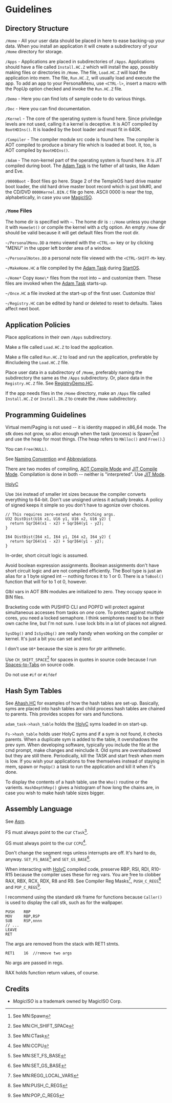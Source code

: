 # Guidelines
## Directory Structure

`/Home` - All your user data should be placed in here to ease backing-up your data. When you install an application it will create a subdirectory of your `/Home` directory for storage.

`/Apps` - Applications are placed in subdirectories of `/Apps`. Applications should have a file called `Install.HC.Z` which will install the app, possibly making files or directories in `/Home`. The file, `Load.HC.Z` will load the application into mem. The file, `Run.HC.Z`, will usually load and execute the app. To add an app to your PersonalMenu, use `<CTRL-l>`, insert a macro with the PopUp option checked and invoke the `Run.HC.Z` file.

`/Demo` - Here you can find lots of sample code to do various things.

`/Doc` - Here you can find documentation.

`/Kernel` - The core of the operating system is found here. Since priviledge levels are not used, calling it a kernel is deceptive. It is AOT compiled by `BootHDIns()`. It is loaded by the boot loader and must fit in 640K.

`/Compiler` - The compiler module src code is found here. The compiler is AOT compiled to produce a binary file which is loaded at boot. It, too, is AOT compiled by `BootHDIns()`.

`/Adam` - The non-kernel part of the operating system is found here. It is JIT compiled during boot. The [Adam Task](./Glossary.md) is the father of all tasks, like Adam and Eve.

`/0000Boot` - Boot files go here. Stage 2 of the TempleOS hard drive master boot loader, the old hard drive master boot record which is just blk#0, and the CD/DVD `0000Kernel.BIN.C` file go here. ASCII 0000 is near the top, alphabetically, in case you use [MagicISO](http://www.magiciso.com).

### `/Home` Files

The home dir is specified with `~`. The home dir is `::/Home` unless you change it with `HomeSet()` or compile the kernel with a cfg option. An empty `/Home` dir should be valid because it will get default files from the root dir. 

`~/PersonalMenu.DD` a menu viewed with the `<CTRL-m>` key or by clicking "MENU" in the upper left border area of a window.

`~/PersonalNotes.DD` a personal note file viewed with the `<CTRL-SHIFT-M>` key.

`~/MakeHome.HC` a file compiled by the [Adam Task](./Glossary.md) during [StartOS](https://github.com/cia-foundation/TempleOS/blob/c26482bb6ad3f80106d28504ec5db3c6a360732c/StartOS.HC).

`~/Home*` Copy `Home\*` files from the root into ~ and customize them. These files are invoked when the [Adam Task](./Glossary.md) starts-up.

`~/Once.HC` a file invoked at the start-up of the first user. Customize this!

`~/Registry.HC` can be edited by hand or deleted to reset to defaults. Takes affect next boot.



## Application Policies

Place applications in their own `/Apps` subdirectory.

Make a file called `Load.HC.Z` to load the application.

Make a file called `Run.HC.Z` to load and run the application, preferable by #includeing the `Load.HC.Z` file.

Place user data in a subdirectory of `/Home`, preferably naming the subdirectory the same as the `/Apps` subdirectory. Or, place data in the `Registry.HC.Z` file. See [RegistryDemo.HC](https://github.com/cia-foundation/TempleOS/blob/c26482bb6ad3f80106d28504ec5db3c6a360732c/Demo/RegistryDemo.HC).

If the app needs files in the `/Home` directory, make an `/Apps` file called `Install.HC.Z` or `Install.IN.Z` to create the `/Home` subdirectory.
 
## Programming Guidelines

Virtual mem/Paging is not used -- it is identity mapped in x86_64 mode. The stk does not grow, so alloc enough when the task (process) is Spawn[^1]ed and use the heap for most things. (The heap refers to `MAlloc()` and `Free()`.)

You can `Free(NULL)`.

See [Naming Convention](./Glossary.md) and [Abbreviations](/Glossary.md).

There are two modes of compiling, [AOT Compile Mode](./Glossary.md) and [JIT Compile Mode](./Glossary.md). Compilation is done in both -- neither is "interpreted". Use [JIT Mode](./Glossary.md).

[HolyC](./HolyC.md)

Use `I64` instead of smaller int sizes because the compiler converts everything to 64-bit. Don't use unsigned unless it actually breaks. A policy of signed keeps it simple so you don't have to agonize over choices.

```holyc
// This requires zero-extend when fetching args.
U32 DistDist(U16 x1, U16 y1, U16 x2, U16 y2) {
  return SqrI64(x1 - x2) + SqrI64(y1 - y2);
}

I64 DistDist(I64 x1, I64 y1, I64 x2, I64 y2) {
  return SqrI64(x1 - x2) + SqrI64(y1 - y2);
}
```
In-order, short circuit logic is assumed.

Avoid boolean expression assignments. Boolean assignments don't have short circuit logic and are not compiled efficiently. The Bool type is just an alias for a 1 byte signed int -- nothing forces it to 1 or 0. There is a `ToBool()` function that will for to 1 ot 0, however.

Glbl vars in AOT BIN modules are initialized to zero. They occupy space in BIN files.

Bracketing code with PUSHFD CLI and POPFD will protect against simultaneous accesses from tasks on *one* core. To protect against multiple cores, you need a locked semaphore. I think semiphores need to be in their own cache line, but I'm not sure. I use lock bits in a lot of places not aligned.

`SysDbg()` and `IsSysDbg()` are really handy when working on the compiler or kernel. It's just a bit you can set and test.

I don't use `U0*` because the size is zero for ptr arithmetic.

Use `CH_SHIFT_SPACE`[^2] for spaces in quotes in source code because I run [Spaces-to-Tabs](https://github.com/cia-foundation/TempleOS/blob/c26482bb6ad3f80106d28504ec5db3c6a360732c/Adam/Opt/Utils/StrUtils.HC) on source code.

Do not use `#if` or `#ifdef`

## Hash Sym Tables

See [Ahash.HC](https://github.com/cia-foundation/TempleOS/blob/c26482bb6ad3f80106d28504ec5db3c6a360732c/Adam/AHash.HC) for examples of how the hash tables are set-up. Basically, syms are placed into hash tables and child process hash tables are chained to parents. This provides scopes for vars and functions.

`adam_task->hash_table` holds the [HolyC](./HolyC.md) syms loaded in on start-up.

`Fs->hash_table` holds user HolyC syms and if a sym is not found, it checks parents. When a duplicate sym is added to the table, it overshadows the prev sym. When developing software, typically you include the file at the cmd prompt, make changes and reinclude it. Old syms are overshadowed but they are still there. Periodically, kill the TASK and start fresh when mem is low. If you wish your applications to free themselves instead of staying in mem, spawn or `PopUp()` a task to run the application and kill it when it's done.

To display the contents of a hash table, use the `Who()` routine or the varients. `HashDepthRep()` gives a histogram of how long the chains are, in case you wish to make hash table sizes bigger.

## Assembly Language

See [Asm](./Asm.md).

FS must always point to the cur `CTask`[^3].

GS must always point to the cur `CCPU`[^4].

Don't change the segment regs unless interrupts are off. It's hard to do, anyway. `SET_FS_BASE`[^5] and `SET_GS_BASE`[^6].

When interacting with [HolyC](./HolyC.md) compiled code, preserve RBP, RSI, RDI, R10-R15 because the compiler uses these for reg vars. You are free to clobber RAX, RBX, RCX, RDX, R8 and R9. See Compiler Reg Masks[^7], `PUSH_C_REGS`[^8] and `POP_C_REGS`[^9].

I recommend using the standard stk frame for functions because `Caller()` is used to display the call stk, such as for the wallpaper.
```holyc
PUSH    RBP
MOV     RBP,RSP
SUB     RSP,nnnn
// ...
LEAVE
RET
```

The args are removed from the stack with RET1 stmts.
```holyc
RET1	16	//remove two args
```
No args are passed in regs.

RAX holds function return values, of course.

## Credits
  - _MagicISO_ is a trademark owned by MagicISO Corp.

[^1]: See MN:Spawn

[^2]: See MN:CH_SHIFT_SPACe

[^3]: See MN:CTask

[^4]: See MN:CCPU

[^5]: See MN:SET_FS_BASE

[^6]: See MN:SET_GS_BASE

[^7]: See MN:REGG_LOCAL_VARS

[^8]: See MN:PUSH_C_REGS

[^9]: See MN:POP_C_REGS
